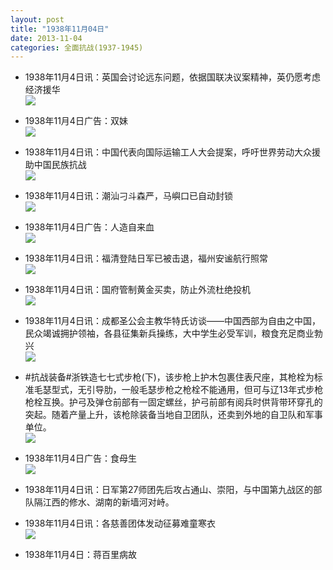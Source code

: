 ```yaml
---
layout: post
title: "1938年11月04日"
date: 2013-11-04
categories: 全面抗战(1937-1945)
---
```


<meta name="referrer" content="no-referrer" />

- 1938年11月4日讯：英国会讨论远东问题，依据国联决议案精神，英仍愿考虑经济援华 <br/><img src="https://ww4.sinaimg.cn/large/aca367d8jw1ea9cdkdp0wj20cs0yu45w.jpg" />

- 1938年11月4日广告：双妹 <br/><img src="https://ww4.sinaimg.cn/large/aca367d8jw1ea98wr5uh4j20mu0h0439.jpg" />

- 1938年11月4日讯：中国代表向国际运输工人大会提案，呼吁世界劳动大众援助中国民族抗战 <br/><img src="https://ww1.sinaimg.cn/large/aca367d8jw1ea95fujfnmj20cs0hdju5.jpg" />

- 1938年11月4日讯：潮汕刁斗森严，马嶼口已自动封锁 <br/><img src="https://ww2.sinaimg.cn/large/aca367d8jw1ea91z0hzwdj20ks0e1wjx.jpg" />

- 1938年11月4日广告：人造自来血 <br/><img src="https://ww1.sinaimg.cn/large/aca367d8jw1ea908jc3srj20gr0gtdiq.jpg" />

- 1938年11月4日讯：福清登陆日军已被击退，福州安谧航行照常 <br/><img src="https://ww3.sinaimg.cn/large/aca367d8jw1ea8wrp9sjvj20bv0kejup.jpg" />

- 1938年11月4日讯：国府管制黄金买卖，防止外流杜绝投机 <br/><img src="https://ww3.sinaimg.cn/large/aca367d8jw1ea8v1ditg0j20cs0lk42j.jpg" />

- 1938年11月4日讯：成都圣公会主教华特氏访谈——中国西部为自由之中国，民众竭诚拥护领袖，各县征集新兵操练，大中学生必受军训，粮食充足商业勃兴 <br/><img src="https://ww4.sinaimg.cn/large/aca367d8jw1ea8tav25pjj20cs0mkdo4.jpg" />

- #抗战装备#浙铁造七七式步枪(下)，该步枪上护木包裹住表尺座，其枪栓为标准毛瑟型式，无引导肋，一般毛瑟步枪之枪栓不能通用，但可与辽13年式步枪枪栓互换。护弓及弹仓前部有一固定螺丝，护弓前部有阅兵时供背带环穿孔的突起。随着产量上升，该枪除装备当地自卫团队，还卖到外地的自卫队和军事单位。 <br/><img src="https://ww2.sinaimg.cn/large/aca367d8jw1ea8r9xs92gj20cs0gp0ur.jpg" />

- 1938年11月4日广告：食母生 <br/><img src="https://ww1.sinaimg.cn/large/aca367d8jw1ea8ptzekf8j20jx0grdkt.jpg" />

- 1938年11月4日讯：日军第27师团先后攻占通山、崇阳，与中国第九战区的部队隔江西的修水、湖南的新墙河对峙。 

- 1938年11月4日讯：各慈善团体发动征募难童寒衣 <br/><img src="https://ww1.sinaimg.cn/large/aca367d8jw1ea8md4f0qhj20c006tdhb.jpg" />

- 1938年11月4日：蒋百里病故 

